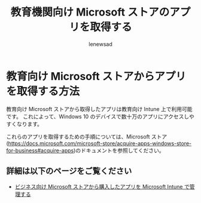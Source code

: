 ﻿---
title: "教育機関向け Microsoft ストアのアプリを取得する"
titleSuffix: Intune for Education
description: 教育向け Microsoft ストアからアプリを購入する方法を説明します。
keywords: ''
author: lenewsad
ms.author: lanewsad
manager: angrobe
ms.date: 02/23/2018
ms.topic: article
ms.prod: ''
ms.service: microsoft-intune
ms.technology: ''
ms.assetid: e38a808b-bbfb-4cbc-835a-f99b1c85a048
searchScope:
- IntuneEDU
ms.openlocfilehash: b5adef3e48c50d75091f983ebe64b43e8edf3d76
ms.sourcegitcommit: 77b833e0bc82105f1f0d5a0559b0da165453cc4a
ms.translationtype: MT
ms.contentlocale: ja-JP
ms.lasthandoff: 04/03/2018
---
# <a name="how-do-i-acquire-apps-from-the-microsoft-store-for-education"></a>教育向け Microsoft ストアからアプリを取得する方法

教育向け Microsoft ストアから取得したアプリは教育向け Intune 上で利用可能です。 これによって、Windows 10 のデバイスで数十万のアプリにアクセスしやすくなります。

これらのアプリを取得するための手順については、Microsoft ストア(https://docs.microsoft.com/microsoft-store/acquire-apps-windows-store-for-business#acquire-apps)のドキュメントを参照してください。

## <a name="find-out-more"></a>詳細は以下のページをご覧ください

- [ビジネス向け Microsoft ストアから購入したアプリを Microsoft Intune で管理する](https://docs.microsoft.com/intune/deploy-use/manage-apps-you-purchased-from-the-windows-store-for-business-with-microsoft-intune)
